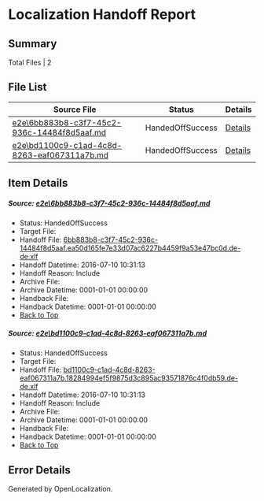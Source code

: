 # <a name='report-top'></a> Localization Handoff Report

## Summary
 Total Files | 2

## File List
 Source File | Status | Details 
 ----------- | ------ | ------- 
 [e2e\6bb883b8-c3f7-45c2-936c-14484f8d5aaf.md](https://github.com/OpenLocalizationTestOrg/oltest/blob/7e442e241a6cafc394dd9aef32a76a8e290c4273/e2e/6bb883b8-c3f7-45c2-936c-14484f8d5aaf.md) | HandedOffSuccess | [Details](#f724a3c39c9fe585c7736dc33c442cd09cb8c0752)
 [e2e\bd1100c9-c1ad-4c8d-8263-eaf067311a7b.md](https://github.com/OpenLocalizationTestOrg/oltest/blob/7e442e241a6cafc394dd9aef32a76a8e290c4273/e2e/bd1100c9-c1ad-4c8d-8263-eaf067311a7b.md) | HandedOffSuccess | [Details](#aee4828fbd493b20542155737bd854556f9c99c73)

## Item Details
##### <a name='f724a3c39c9fe585c7736dc33c442cd09cb8c0752'></a> Source: [e2e\6bb883b8-c3f7-45c2-936c-14484f8d5aaf.md](https://github.com/OpenLocalizationTestOrg/oltest/blob/7e442e241a6cafc394dd9aef32a76a8e290c4273/e2e/6bb883b8-c3f7-45c2-936c-14484f8d5aaf.md)
* Status: HandedOffSuccess
* Target File: 
* Handoff File: [6bb883b8-c3f7-45c2-936c-14484f8d5aaf.ea50d165fe7e33d07ac6227b4459f9a53e47bc0d.de-de.xlf](https://github.com/OpenLocalizationTestOrg/olhandoff-e2e/blob/85106cdd9b715bb72c339fd6b965377edf5ee6c8/ol-handoff/OpenLocalizationTestOrg/oltest-dede-fly/ci/ht/6bb883b8-c3f7-45c2-936c-14484f8d5aaf.ea50d165fe7e33d07ac6227b4459f9a53e47bc0d.de-de.xlf)
* Handoff Datetime: 2016-07-10 10:31:13
* Handoff Reason: Include
* Archive File: 
* Archive Datetime: 0001-01-01 00:00:00
* Handback File: 
* Handback Datetime: 0001-01-01 00:00:00
* [Back to Top](#report-top)

##### <a name='aee4828fbd493b20542155737bd854556f9c99c73'></a> Source: [e2e\bd1100c9-c1ad-4c8d-8263-eaf067311a7b.md](https://github.com/OpenLocalizationTestOrg/oltest/blob/7e442e241a6cafc394dd9aef32a76a8e290c4273/e2e/bd1100c9-c1ad-4c8d-8263-eaf067311a7b.md)
* Status: HandedOffSuccess
* Target File: 
* Handoff File: [bd1100c9-c1ad-4c8d-8263-eaf067311a7b.18284994ef5f9875d3c895ac93571876c4f0db59.de-de.xlf](https://github.com/OpenLocalizationTestOrg/olhandoff-e2e/blob/85106cdd9b715bb72c339fd6b965377edf5ee6c8/ol-handoff/OpenLocalizationTestOrg/oltest-dede-fly/ci/ht/bd1100c9-c1ad-4c8d-8263-eaf067311a7b.18284994ef5f9875d3c895ac93571876c4f0db59.de-de.xlf)
* Handoff Datetime: 2016-07-10 10:31:13
* Handoff Reason: Include
* Archive File: 
* Archive Datetime: 0001-01-01 00:00:00
* Handback File: 
* Handback Datetime: 0001-01-01 00:00:00
* [Back to Top](#report-top)


## Error Details

Generated by OpenLocalization.

